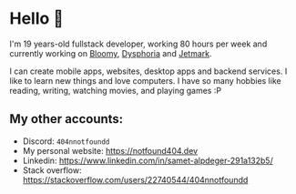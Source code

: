 
# Hello 🌱

I'm 19 years-old fullstack developer, working 80 hours per week and currently working on [Bloomy](https://github.com/sametalpdeger/Bloomy), [Dysphoria](https://github.com/sametalpdeger/Dysphoria) and [Jetmark](https://github.com/sametalpdeger/Jetmark/).

I can create mobile apps, websites, desktop apps and backend services. I like to learn new things and love computers. I have so many hobbies like reading, writing, watching movies, and playing games :P

## My other accounts:

- Discord: `404nnotfoundd`
- My personal website: https://notfound404.dev
- Linkedin: https://www.linkedin.com/in/samet-alpdeger-291a132b5/
- Stack overflow: https://stackoverflow.com/users/22740544/404nnotfoundd
